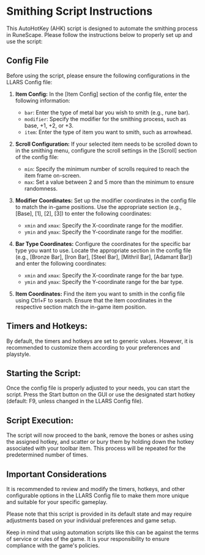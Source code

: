 # Smithing Script Instructions

This AutoHotKey (AHK) script is designed to automate the smithing process in RuneScape. Please follow the instructions below to properly set up and use the script:

## Config File
Before using the script, please ensure the following configurations in the LLARS Config file:

1. **Item Config:**
   In the [Item Config] section of the config file, enter the following information:
   - `bar`: Enter the type of metal bar you wish to smith (e.g., rune bar).
   - `modifier`: Specify the modifier for the smithing process, such as base, +1, +2, or +3.
   - `item`: Enter the type of item you want to smith, such as arrowhead.

2. **Scroll Configuration:**
   If your selected item needs to be scrolled down to in the smithing menu, configure the scroll settings in the [Scroll] section of the config file:
   - `min`: Specify the minimum number of scrolls required to reach the item frame on-screen.
   - `max`: Set a value between 2 and 5 more than the minimum to ensure randomness.

3. **Modifier Coordinates:**
   Set up the modifier coordinates in the config file to match the in-game positions. Use the appropriate section (e.g., [Base], [1], [2], [3]) to enter the following coordinates:
   - `xmin` and `xmax`: Specify the X-coordinate range for the modifier.
   - `ymin` and `ymax`: Specify the Y-coordinate range for the modifier.

4. **Bar Type Coordinates:**
   Configure the coordinates for the specific bar type you want to use. Locate the appropriate section in the config file (e.g., [Bronze Bar], [Iron Bar], [Steel Bar], [Mithril Bar], [Adamant Bar]) and enter the following coordinates:
   - `xmin` and `xmax`: Specify the X-coordinate range for the bar type.
   - `ymin` and `ymax`: Specify the Y-coordinate range for the bar type.

5. **Item Coordinates:**
   Find the item you want to smith in the config file using Ctrl+F to search. Ensure that the item coordinates in the respective section match the in-game item position.

## Timers and Hotkeys:
By default, the timers and hotkeys are set to generic values. However, it is recommended to customize them according to your preferences and playstyle.

## Starting the Script:
Once the config file is properly adjusted to your needs, you can start the script. Press the Start button on the GUI or use the designated start hotkey (default: F9, unless changed in the LLARS Config file).

## Script Execution:
The script will now proceed to the bank, remove the bones or ashes using the assigned hotkey, and scatter or bury them by holding down the hotkey associated with your toolbar item. This process will be repeated for the predetermined number of times.

## Important Considerations
It is recommended to review and modify the timers, hotkeys, and other configurable options in the LLARS Config file to make them more unique and suitable for your specific gameplay.

Please note that this script is provided in its default state and may require adjustments based on your individual preferences and game setup.

Keep in mind that using automation scripts like this can be against the terms of service or rules of the game. It is your responsibility to ensure compliance with the game's policies.
